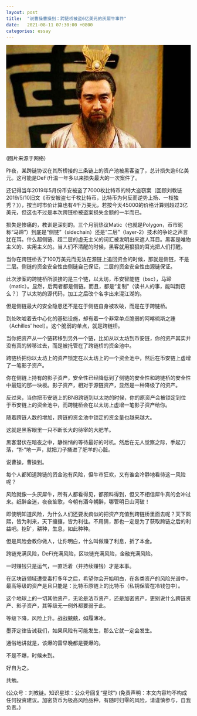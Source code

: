 ```yaml
---
layout: post
title:  "说曹操曹操到：跨链桥被盗6亿美元的灰犀牛事件"
date:   2021-08-11 07:30:00 +0800
categories: essay
---
```


![](/images/2021/20210811.jpg)

(图片来源于网络)

昨夜，某跨链协议在其所桥接的三条链上的资产池被黑客盗了，总计损失逾6亿美元。这可能是DeFi升温一年多以来损失最大的一次案件了。

还记得当年2019年5月份币安被盗了7000枚比特币的特大盗窃案（回顾刘教链2019/5/10旧文《币安被盗七千枚比特币，比特币为何反而逆势上扬、一枝独秀？》），按当时市价计算也有4千万美元，若按今天45000的价格计算则超过3亿美元，但这也不过是本次跨链桥被盗案损失金额的一半而已。

损失是惨痛的，教训是深刻的。三个月前热议Matic（也就是Polygon，币市昵称“马蹄”）到底是“侧链”（sidechain）还是“二层”（layer-2）技术的争论之声言犹在耳。什么超侧链、超二层的虚无主义的词汇被发明出来遮人耳目。黑客是唯物主义的、实用主义的。当人们不清醒的时候，黑客就用狠狠的耳光把人们打醒。

当你在跨链桥丢了100万美元而无法在源链上追回资金的时候，那就是侧链，不是二层。侧链的资金安全性由侧链自己保证，二层的资金安全性由源链保证。

此次涉案的跨链桥所驳接的是三个链，以太坊，币安智能链（bsc），马蹄（matic）。显然，后两者都是侧链。而且，都是“复制”（读书人的事，能叫剽窃么？）了以太坊的源代码，加工之后改个名字出来混江湖的。

但是侧链最大的安全隐患还不是在于侧链自身被攻破，而是在于跨链桥。

到处吹嘘着去中心化的基础设施，却有着一个非常单点脆弱的阿喀琉斯之踵（Achilles' heel）。这个脆弱的单点，就是跨链桥。

当你把资产从一个链转移到另外一个链，比如从以太坊到币安链，你的资产其实并没有真的转移过去，而是被托管在了跨链桥的资金池中。

跨链桥把你以太坊上的资产锁定在以太坊上的一个资金池中，然后在币安链上虚增了一笔影子资产。

你在侧链上持有的影子资产，安全性已经降低到了侧链的安全性和跨链桥的安全性中最短的那一块板。影子资产，相对于源链资产，显然是一种降级了的资产。

反过来，当你把币安链上的BNB跨链到以太坊的时候，你的原资产会被锁定到位于币安链上的资金池中，而跨链桥会在以太坊上虚增一笔影子资产给你。

随着跨链人数的增加，跨链的资金池中锁定的资金量也越来越大。

这就是黑客眼里一只不断长大的待宰的大肥羊。

黑客潜伏在暗夜之中，静悄悄的等待最好的时机。然后在无人觉察之际，手起刀落，“扑”地一声，就把刀子捅进了肥羊的心脏。

说曹操，曹操到。

每个人都知道跨链的资金池有风险，但牛市狂欢，又有谁会冷静地看待这一风险呢？

风险就像一头灰犀牛，所有人都看得见，都预料得到，但又不相信犀牛真的会冲过来。纸醉金迷，夜夜笙歌，今朝有酒今朝醉，哪管明日山河破！

即使明知道风险，为什么人们还要发疯似的把资产充值到跨链桥里面去呢？天下熙熙，皆为利来，天下攘攘，皆为利往。不用猜，那也一定是为了获取跨链之后的利益吧。挖矿，耕种，生息，如此种种。

但是风险会教你做人，让你明白，什么叫做赚了利息，折了本金。

跨链充满风险，DeFi充满风险，区块链充满风险，金融充满风险。

一时赚钱只是运气，一直活着（并持续赚钱）才是本事。

在区块链领域遭受毒打多年之后，希望你会开始明白，在各类资产的风险光谱中，最高等级的资产是且只能是：比特币原链上的比特币（私钥保管在冷钱包中）。

这个地球上的一切其他资产，无论是法币资产，还是加密资产，更别说什么跨链资产、影子资产，其等级无一例外都要弱于此。

等级下降，风险上升。战战兢兢，如履薄冰。

墨菲定律告诫我们，如果风险有可能发生，那么它就一定会发生。

通俗地讲就是，该爆的雷早晚都是要爆的。

不是不爆，时候未到。

好自为之。

共勉。

(公众号：刘教链。知识星球：公众号回复“星球”)
(免责声明：本文内容均不构成任何投资建议。加密货币为极高风险品种，有随时归零的风险，请谨慎参与，自我负责。)
